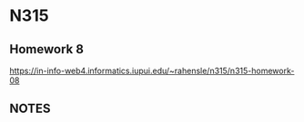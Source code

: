 # N315

## Homework 8

https://in-info-web4.informatics.iupui.edu/~rahensle/n315/n315-homework-08

## NOTES
